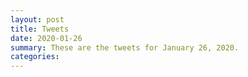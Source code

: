 ```yaml
---
layout: post
title: Tweets
date: 2020-01-26
summary: These are the tweets for January 26, 2020.
categories:
---
```


